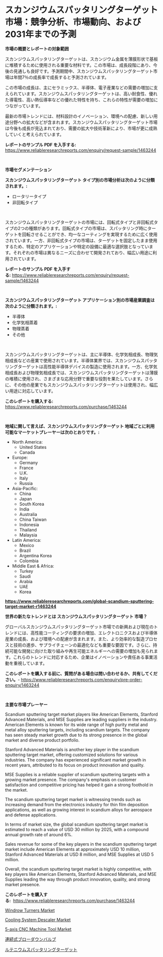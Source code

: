 <p><h1>スカンジウムスパッタリングターゲット市場：競争分析、市場動向、および2031年までの予測</h1></p><p><strong>市場の概要とレポートの対象範囲</strong></p>
<p><p>スカンジウムスパッタリングターゲットは、スカンジウム金属を薄膜形状で基板に堆積するために使用される重要な材料です。この市場は、成長段階にあり、今後の見通しも良好です。予測期間中、スカンジウムスパッタリングターゲット市場は年間7％の成長率で成長すると予測されています。</p><p>この市場の成長は、主にセラミックス、半導体、電子産業などの需要の増加に支えられています。スカンジウムスパッタリングターゲットは、高い耐食性、優れた導電性、高い熱伝導率などの優れた特性を持ち、これらの特性が需要の増加につながっています。</p><p>最新の市場トレンドには、材料設計のイノベーション、環境への配慮、新しい用途分野への拡大などが含まれます。スカンジウムスパッタリングターゲット市場は今後も成長が見込まれており、需要の拡大や技術革新により、市場が更に成熟していくと考えられています。</p></p>
<p><strong>レポートのサンプル PDF を入手する:</strong> <a href="https://www.reliableresearchreports.com/enquiry/request-sample/1463244">https://www.reliableresearchreports.com/enquiry/request-sample/1463244</a></p>
<p>&nbsp;</p>
<p><strong>市場セグメンテーション</strong></p>
<p><strong>スカンジウムスパッタリングターゲット タイプ別の市場分析は次のように分類されます。:</strong></p>
<p><ul><li>ロータリータイプ</li><li>非回転タイプ</li></ul></p>
<p>&nbsp;</p>
<p><p>スカンジウムスパッタリングターゲットの市場には、回転式タイプと非回転式タイプの2つの種類があります。回転式タイプの市場は、スパッタリング時にターゲットを回転させることができ、均一なコーティングを実現するために広く使用されています。一方、非回転式タイプの市場は、ターゲットを固定したまま使用するため、特定のアプリケーションや特定の設備に最適な選択肢となっています。それぞれの市場は異なるニーズに合わせて開発されており、幅広い用途に利用されています。</p></p>
<p><strong>レポートのサンプル PDF を入手する:</strong>&nbsp;<a href="https://www.reliableresearchreports.com/enquiry/request-sample/1463244">https://www.reliableresearchreports.com/enquiry/request-sample/1463244</a></p>
<p>&nbsp;</p>
<p><strong> スカンジウムスパッタリングターゲット アプリケーション別の市場産業調査は次のように分類されます。:</strong></p>
<p><ul><li>半導体</li><li>化学気相蒸着</li><li>物理蒸着</li><li>その他</li></ul></p>
<p>&nbsp;</p>
<p><p>スカンジウムスパッタリングターゲットは、主に半導体、化学気相成長、物理気相成長などの産業で使用されています。半導体業界では、スカンジウムスパッタリングターゲットは高性能半導体デバイスの製造に使用されます。一方、化学気相成長および物理気相成長では、スカンジウムスパッタリングターゲットは薄膜の堆積に使用され、さまざまな応用分野で重要な役割を果たしています。さらに、その他の産業でもスカンジウムスパッタリングターゲットは使用され、幅広い用途に対応しています。</p></p>
<p><strong>このレポートを購入する:</strong>&nbsp; <a href="https://www.reliableresearchreports.com/purchase/1463244">https://www.reliableresearchreports.com/purchase/1463244</a></p>
<p>&nbsp;</p>
<p><strong>地域に関して言えば、スカンジウムスパッタリングターゲット 地域ごとに利用可能なマーケットプレーヤーは次のとおりです。:</strong></p>
<p><ul>
    <li>
        North America:
        <ul>
            <li>United States</li>
            <li>Canada</li>
        </ul>
    </li>
    <li>
        Europe:
        <ul>
            <li>Germany</li>
            <li>France</li>
            <li>U.K.</li>
            <li>Italy</li>
            <li>Russia</li>
        </ul>
    </li>
    <li>
        Asia-Pacific:
        <ul>
            <li>China</li>
            <li>Japan</li>
            <li>South Korea</li>
            <li>India</li>
            <li>Australia</li>
            <li>China Taiwan</li>
            <li>Indonesia</li>
            <li>Thailand</li>
            <li>Malaysia</li>
        </ul>
    </li>
    <li>
        Latin America:
        <ul>
            <li>Mexico</li>
            <li>Brazil</li>
            <li>Argentina Korea</li>
            <li>Colombia</li>
        </ul>
    </li>
    <li>
        Middle East & Africa:
        <ul>
            <li>Turkey</li>
            <li>Saudi</li>
            <li>Arabia</li>
            <li>UAE</li>
            <li>Korea</li>
        </ul>
    </li>
    </ul></p>
<p><strong><a href="https://www.reliableresearchreports.com/global-scandium-sputtering-target-market-r1463244">https://www.reliableresearchreports.com/global-scandium-sputtering-target-market-r1463244</a></strong>&nbsp;</p>
<p><strong>世界の新たなトレンドとは スカンジウムスパッタリングターゲット 市場？</strong></p>
<p><p>グローバルスカンジウムスパッタリングターゲット市場での新興および現在のトレンドには、高性能コーティングの要求の増加、エレクトロニクスおよび半導体産業の成長、および環境への配慮が含まれます。また、より効率的な製造プロセスと技術の進歩、サプライチェーンの最適化なども重要な要因です。さらに、持続可能な開発に向けた取り組みや再生可能エネルギーへの需要の増加も見られます。これらのトレンドに対応するため、企業はイノベーションや責任ある事業活動を重視しています。</p></p>
<p><strong>このレポートを購入する前に、質問がある場合は問い合わせるか、共有してください。</strong>- <a href="https://www.reliableresearchreports.com/enquiry/pre-order-enquiry/1463244">https://www.reliableresearchreports.com/enquiry/pre-order-enquiry/1463244</a></p>
<p>&nbsp;</p>
<p><strong>主要な市場プレーヤー</strong></p>
<p><p>Scandium sputtering target market players like American Elements, Stanford Advanced Materials, and MSE Supplies are leading suppliers in the industry. American Elements is known for its wide range of high purity metal and metal alloy sputtering targets, including scandium targets. The company has seen steady market growth due to its strong presence in the global market and diverse product portfolio.</p><p>Stanford Advanced Materials is another key player in the scandium sputtering target market, offering customized solutions for various industries. The company has experienced significant market growth in recent years, attributed to its focus on product innovation and quality.</p><p>MSE Supplies is a reliable supplier of scandium sputtering targets with a growing market presence. The company's emphasis on customer satisfaction and competitive pricing has helped it gain a strong foothold in the market.</p><p>The scandium sputtering target market is witnessing trends such as increasing demand from the electronics industry for thin film deposition applications, as well as growing interest in scandium alloys for aerospace and defense applications.</p><p>In terms of market size, the global scandium sputtering target market is estimated to reach a value of USD 30 million by 2025, with a compound annual growth rate of around 6%.</p><p>Sales revenue for some of the key players in the scandium sputtering target market include American Elements at approximately USD 10 million, Stanford Advanced Materials at USD 8 million, and MSE Supplies at USD 5 million.</p><p>Overall, the scandium sputtering target market is highly competitive, with key players like American Elements, Stanford Advanced Materials, and MSE Supplies leading the way through product innovation, quality, and strong market presence.</p></p>
<p><strong>このレポートを購入する:</strong>&nbsp;&nbsp;<a href="https://www.reliableresearchreports.com/purchase/1463244">https://www.reliableresearchreports.com/purchase/1463244</a></p>
<p><p><a href="https://github.com/angelajermaine/Market-Research-Report-List-3/blob/main/windrow-turners-market.md">Windrow Turners Market</a></p><p><a href="https://www.linkedin.com/pulse/cooling-system-descaler-market-size-growth-segmentation-regional-4ogte?trackingId=LWVvs8GOnZelxtTm%2FzXj5A%3D%3D">Cooling System Descaler Market</a></p><p><a href="https://natural-crush-b99.notion.site/5-axis-CNC-Machine-Tool-Market-Insight-Market-Trends-Growth-Forecasted-from-2024-TO-2031-7ceb41ea20ec4484be7a5eb06f23bdb9">5-axis CNC Machine Tool Market</a></p><p><a href="https://github.com/cbigkbh02719/Market-Research-Report-List-1/blob/main/107373730934.md">連続式ブローダウンバルブ</a></p><p><a href="https://github.com/ReganWisoky2023/Market-Research-Report-List-1/blob/main/579842930935.md">ルテニウムスパッタリングターゲット</a></p></p>